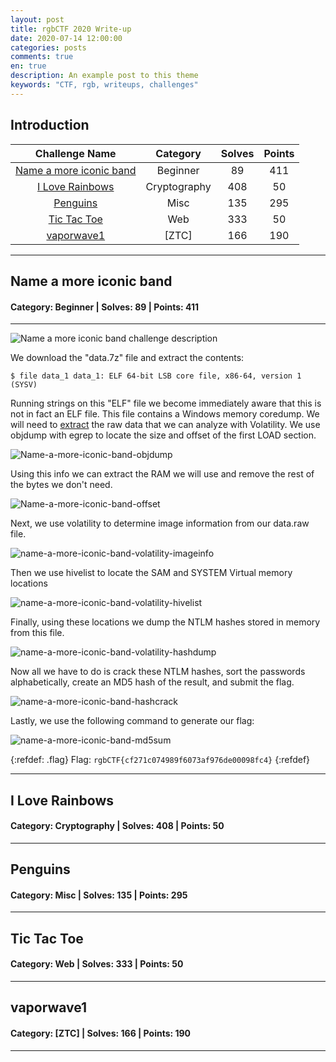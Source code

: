 ```yaml
---
layout: post
title: rgbCTF 2020 Write-up
date: 2020-07-14 12:00:00
categories: posts
comments: true
en: true
description: An example post to this theme
keywords: "CTF, rgb, writeups, challenges"
---
```


## Introduction

| Challenge Name | Category | Solves | Points |
|:--------------:|:--------:|:------:|:------:|
|[Name a more iconic band](#name-a-more-iconic-band) | Beginner | 89 | 411 |
|[I Love Rainbows](#i-love-rainbows) | Cryptography | 408 | 50 |
|[Penguins](#penguins) | Misc | 135 | 295 |
|[Tic Tac Toe](#tic-tac-toe) | Web | 333 | 50 |
|[vaporwave1](#vaporwave1) | [ZTC] | 166 | 190 |

----------------

## Name a more iconic band
#### Category: Beginner | Solves: 89 | Points: 411

----------------

![Name a more iconic band challenge description](https://i.imgur.com/zwX6zYQ.png)

We download the "data.7z" file and extract the contents:

`$ file data_1
data_1: ELF 64-bit LSB core file, x86-64, version 1 (SYSV)`

Running strings on this "ELF" file we become immediately aware that this is not in fact an ELF file.
This file contains a Windows memory coredump.
We will need to [extract](https://www.andreafortuna.org/2017/06/23/how-to-extract-a-ram-dump-from-a-running-virtualbox-machine/) the raw data that we can analyze with Volatility.
We use objdump with egrep to locate the size and offset of the first LOAD section.

![Name-a-more-iconic-band-objdump](https://i.imgur.com/Oe15Iz5.png)

Using this info we can extract the RAM we will use and remove the rest of the bytes we don't need.

![Name-a-more-iconic-band-offset](https://i.imgur.com/t1lI2o6.png)

Next, we use volatility to determine image information from our data.raw file.

![name-a-more-iconic-band-volatility-imageinfo](https://i.imgur.com/QmICVDb.png)

Then we use hivelist to locate the SAM and SYSTEM Virtual memory locations

![name-a-more-iconic-band-volatility-hivelist](https://i.imgur.com/mBJQKBS.png)

Finally, using these locations we dump the NTLM hashes stored in memory from this file.

![name-a-more-iconic-band-volatility-hashdump](https://i.imgur.com/wAEbuNk.png)

Now all we have to do is crack these NTLM hashes, sort the passwords alphabetically, create an MD5 hash of the result, and submit the flag.

![name-a-more-iconic-band-hashcrack](https://i.imgur.com/wVy4YPf.png)

Lastly, we use the following command to generate our flag:

![name-a-more-iconic-band-md5sum](https://i.imgur.com/XGKds6x.png)

{:refdef: .flag}
Flag: `rgbCTF{cf271c074989f6073af976de00098fc4}`
{:refdef}

----------------

## I Love Rainbows

#### Category: Cryptography | Solves: 408 | Points: 50

----------------

## Penguins

#### Category: Misc | Solves: 135 | Points: 295

----------------

## Tic Tac Toe

#### Category: Web | Solves: 333 | Points: 50

----------------

## vaporwave1

#### Category: [ZTC] | Solves: 166 | Points: 190

----------------